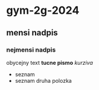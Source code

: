 # gym-2g-2024
## mensi nadpis
### nejmensi nadpis
obycejny text
**tucne pismo**
*kurziva*
- seznam
- seznam druha polozka
